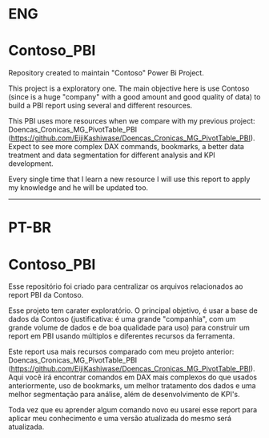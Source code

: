 # ENG
# Contoso_PBI
Repository created to maintain "Contoso" Power Bi Project.

This project is a exploratory one. The main objective here is use Contoso (since is a huge "company" with a good amount and good quality of data) to build a PBI report using several and different resources.

This PBI uses more resources when we compare with my previous project: Doencas_Cronicas_MG_PivotTable_PBI (https://github.com/EijiKashiwase/Doencas_Cronicas_MG_PivotTable_PBI). Expect to see more complex DAX commands, bookmarks, a better data treatment and data segmentation for different analysis and KPI development.

Every single time that I learn a new resource I will use this report to apply my knowledge and he will be updated too.

-----------------------------

# PT-BR
# Contoso_PBI
Esse repositório foi criado para centralizar os arquivos relacionados ao report PBI da Contoso.

Esse projeto tem carater exploratório. O principal objetivo, é usar a base de dados da Contoso (justificativa: é uma grande "companhia", com um grande volume de dados e de boa qualidade para uso) para construir um report em PBI usando múltiplos e diferentes recursos da ferramenta.

Este report usa mais recursos comparado com meu projeto anterior: Doencas_Cronicas_MG_PivotTable_PBI (https://github.com/EijiKashiwase/Doencas_Cronicas_MG_PivotTable_PBI). Aqui você irá encontrar comandos em DAX mais complexos do que usados anteriormente, uso de bookmarks, um melhor tratamento dos dados e uma melhor segmentação para análise, além de desenvolvimento de KPI's.

Toda vez que eu aprender algum comando novo eu usarei esse report para aplicar meu conhecimento e uma versão atualizada do mesmo será atualizada.
